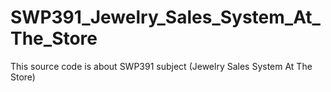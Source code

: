 # SWP391_Jewelry_Sales_System_At_The_Store
This source code is about SWP391 subject (Jewelry Sales System At The Store)
